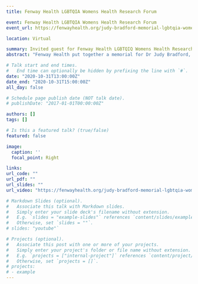 ```yaml
---
title: Fenway Health LGBTQIA Womens Health Research Forum 

event: Fenway Health LGBTQIA Womens Health Research Forum 
event_url: https://fenwayhealth.org/judy-bradford-memorial-lgbtqia-womens-health-research-forum/videos/

location: Virtual

summary: Invited guest for Fenway Health LGBTQIQ Womens Health Research Forum
abstract: "Fenway Health put together a memorial for Dr Judy Bradford, who was a leading scholar and pioneer of LGBTQ research. Dr Bradford developed the Fenway Health Summer Institute that Dr. Downing was a part of during their doctoral training in 2012. Dr. Downing discusses their research on pregnancies and birth outcomes among same-sex couples in MA, published in American Journal of Epidemiology. [Watch the presentation here!](https://fenwayhealth.org/judy-bradford-memorial-lgbtqia-womens-health-research-forum/videos/)"

# Talk start and end times.
#   End time can optionally be hidden by prefixing the line with `#`.
date: "2020-10-31T13:00:00Z"
date_end: "2020-10-31T15:00:00Z"
all_day: false

# Schedule page publish date (NOT talk date).
# publishDate: "2017-01-01T00:00:00Z"

authors: []
tags: []

# Is this a featured talk? (true/false)
featured: false

image:
  caption: ''
  focal_point: Right

links:
url_code: ""
url_pdf: ""
url_slides: ""
url_video: "https://fenwayhealth.org/judy-bradford-memorial-lgbtqia-womens-health-research-forum/videos/"

# Markdown Slides (optional).
#   Associate this talk with Markdown slides.
#   Simply enter your slide deck's filename without extension.
#   E.g. `slides = "example-slides"` references `content/slides/example-slides.md`.
#   Otherwise, set `slides = ""`.
# slides: "youtube"`

# Projects (optional).
#   Associate this post with one or more of your projects.
#   Simply enter your project's folder or file name without extension.
#   E.g. `projects = ["internal-project"]` references `content/project/deep-learning/index.md`.
#   Otherwise, set `projects = []`.
# projects:
# - example
---
```



